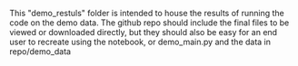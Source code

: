 This "demo_restuls" folder is intended to house the results of running the code on the demo data.
The github repo should include the final files to be viewed or downloaded directly, 
but they should also be easy for an end user to recreate using the notebook, or demo_main.py 
and the data in repo/demo_data